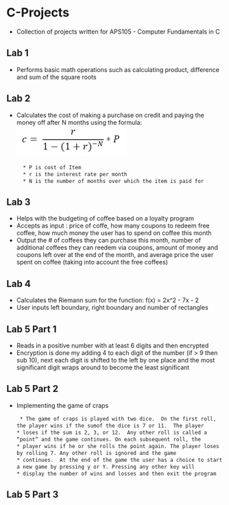 # C-Projects
* Collection of projects written for APS105 - Computer Fundamentals in C

## Lab 1
* Performs basic math operations such as calculating product, difference and sum of the square roots

## Lab 2
* Calculates the cost of making a purchase on credit and paying the money off after N months using the formula:
        ![Formula](https://github.com/VardhanYash/C-Projects/blob/master/L2-Interest%20Rate%20Cost/Capture.PNG)
        
        * P is cost of Item
        * r is the interest rate per month
        * N is the number of months over which the item is paid for

## Lab 3
* Helps with the budgeting of coffee based on a loyalty program
* Accepts as input : price of coffe, how many coupons to redeem free coffee, how much money the user has to spend on coffee this month
* Output the # of coffees they can purchase this month, number of additional coffees they can reedem via coupons, amount of money and coupons left over at the end of the month, and average price the user spent on coffee (taking into account the free coffees)

## Lab 4
* Calculates the Riemann sum for the function: f(x) = 2x^2 - 7x - 2
* User inputs left boundary, right boundary and number of rectangles

## Lab 5 Part 1
* Reads in a positive number with at least 6 digits and then encrypted
* Encryption is done my adding 4 to each digit of the number (if > 9 then sub 10), next each digit is shifted to the left by one place and the most significant digit wraps around to become the least significant

## Lab 5 Part 2
* Implementing the game of craps
       
       * The game of craps is played with two dice.  On the first roll, the player wins if the sumof the dice is 7 or 11.  The player          * loses if the sum is 2, 3, or 12.  Any other roll is called a “point” and the game continues. On each subsequent roll, the              * player wins if he or she rolls the point again. The player loses by rolling 7. Any other roll is ignored and the game                  * continues.  At the end of the game the user has a choice to start a new game by pressing y or Y. Pressing any other key will          * display the number of wins and losses and then exit the program
        
## Lab 5 Part 3
        
